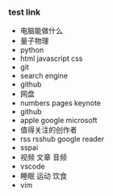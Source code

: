 ### test link 
- 电脑能做什么
- 量子物理
- python
- html javascript css
- git
- search engine
- github
- 网盘
- numbers pages keynote
- github
- apple google microsoft
- 值得关注的创作者
- rss rsshub google reader
- sspai
- 视频 文章 音频
- vscode
- 睡眠 运动 饮食
- vim